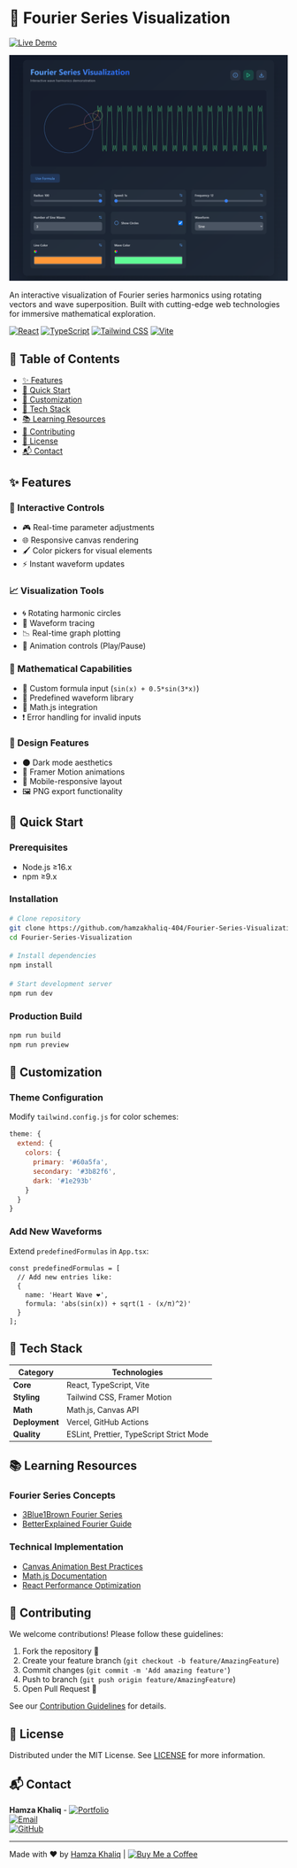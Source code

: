 <h1>🌊 Fourier Series Visualization</h1> 

[![Live Demo](https://img.shields.io/badge/Live_Demo-FF6B6B?style=for-the-badge&logo=vercel&logoColor=white)](https://fourier-series-visualization-pearl.vercel.app/)

![Project Preview](./screenshot.png)  

An interactive visualization of Fourier series harmonics using rotating vectors and wave superposition. Built with cutting-edge web technologies for immersive mathematical exploration.

[![React](https://img.shields.io/badge/React-61DAFB?style=flat&logo=react&logoColor=black)](https://react.dev/)
[![TypeScript](https://img.shields.io/badge/TypeScript-3178C6?style=flat&logo=typescript&logoColor=white)](https://www.typescriptlang.org/)
[![Tailwind CSS](https://img.shields.io/badge/Tailwind_CSS-06B6D4?style=flat&logo=tailwind-css&logoColor=white)](https://tailwindcss.com/)
[![Vite](https://img.shields.io/badge/Vite-646CFF?style=flat&logo=vite&logoColor=white)](https://vitejs.dev/)

## 📑 Table of Contents
- [✨ Features](#-features)
- [🚀 Quick Start](#-quick-start)
- [🔧 Customization](#-customization)
- [🧩 Tech Stack](#-tech-stack)
- [📚 Learning Resources](#-learning-resources)
- [🤝 Contributing](#-contributing)
- [📄 License](#-license)
- [📬 Contact](#-contact)

## ✨ Features

### 🌈 Interactive Controls
- 🎮 Real-time parameter adjustments
- 🌐 Responsive canvas rendering
- 🖌️ Color pickers for visual elements
- ⚡ Instant waveform updates

### 📈 Visualization Tools
- 🌀 Rotating harmonic circles
- 🌊 Waveform tracing
- 📉 Real-time graph plotting
- 🔄 Animation controls (Play/Pause)

### 🧮 Mathematical Capabilities
- 📝 Custom formula input (`sin(x) + 0.5*sin(3*x)`)
- 🔢 Predefined waveform library
- 🧪 Math.js integration
- ❗ Error handling for invalid inputs

### 🎨 Design Features
- 🌑 Dark mode aesthetics
- 💫 Framer Motion animations
- 📱 Mobile-responsive layout
- 🖼️ PNG export functionality

## 🚀 Quick Start

### Prerequisites
- Node.js ≥16.x
- npm ≥9.x

### Installation
```bash
# Clone repository
git clone https://github.com/hamzakhaliq-404/Fourier-Series-Visualization.git
cd Fourier-Series-Visualization

# Install dependencies
npm install

# Start development server
npm run dev
```

### Production Build
```bash
npm run build
npm run preview
```

## 🔧 Customization

### Theme Configuration
Modify `tailwind.config.js` for color schemes:
```js
theme: {
  extend: {
    colors: {
      primary: '#60a5fa',
      secondary: '#3b82f6',
      dark: '#1e293b'
    }
  }
}
```

### Add New Waveforms
Extend `predefinedFormulas` in `App.tsx`:
```tsx
const predefinedFormulas = [
  // Add new entries like:
  {
    name: 'Heart Wave ❤️', 
    formula: 'abs(sin(x)) + sqrt(1 - (x/π)^2)'
  }
];
```

## 🧩 Tech Stack

| Category        | Technologies                                                                 |
|-----------------|------------------------------------------------------------------------------|
| **Core**        | React, TypeScript, Vite                                                      |
| **Styling**     | Tailwind CSS, Framer Motion                                                  |
| **Math**        | Math.js, Canvas API                                                          |
| **Deployment**  | Vercel, GitHub Actions                                                       |
| **Quality**     | ESLint, Prettier, TypeScript Strict Mode                                     |

## 📚 Learning Resources

### Fourier Series Concepts
- [3Blue1Brown Fourier Series](https://www.3blue1brown.com/topics/fourier-series)
- [BetterExplained Fourier Guide](https://betterexplained.com/articles/an-interactive-guide-to-the-fourier-transform/)

### Technical Implementation
- [Canvas Animation Best Practices](https://developer.mozilla.org/en-US/docs/Web/API/Canvas_API/Tutorial/Basic_animations)
- [Math.js Documentation](https://mathjs.org/docs/index.html)
- [React Performance Optimization](https://react.dev/learn/performance)

## 🤝 Contributing

We welcome contributions! Please follow these guidelines:

1. Fork the repository 🍴
2. Create your feature branch (`git checkout -b feature/AmazingFeature`)
3. Commit changes (`git commit -m 'Add amazing feature'`)
4. Push to branch (`git push origin feature/AmazingFeature`)
5. Open Pull Request 🚀

See our [Contribution Guidelines](CONTRIBUTING.md) for details.

## 📄 License

Distributed under the MIT License. See [LICENSE](LICENSE) for more information.

## 📬 Contact

**Hamza Khaliq** - [![Portfolio](https://img.shields.io/badge/Portfolio-FF4088?style=flat&logo=hugo&logoColor=white)](www.hamza.expert)  
[![Email](https://img.shields.io/badge/Email-hmza@hamza.expert-D14836?style=flat&logo=gmail&logoColor=white)](mailto:hmza@hamza.expert)  
[![GitHub](https://img.shields.io/badge/GitHub-181717?style=flat&logo=github&logoColor=white)](https://github.com/hamzakhaliq-404)

---

Made with ❤️ by [Hamza Khaliq](www.hamza.expert) | [![Buy Me a Coffee](https://img.shields.io/badge/Buy_Me_A_Coffee-FFDD00?style=for-the-badge&logo=buymeacoffee&logoColor=black)](https://www.buymeacoffee.com/hamzakhaliq)
